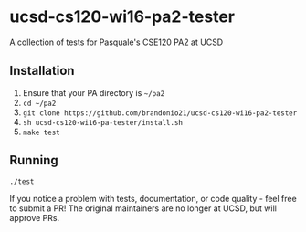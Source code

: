 ucsd-cs120-wi16-pa2-tester
==========================
A collection of tests for Pasquale's CSE120 PA2 at UCSD

Installation
------------
1. Ensure that your PA directory is `~/pa2`
2. `cd ~/pa2`
3. `git clone https://github.com/brandonio21/ucsd-cs120-wi16-pa2-tester`
4. `sh ucsd-cs120-wi16-pa-tester/install.sh`
5. `make test`

Running
-------
`./test`

If you notice a problem with tests, documentation, or code quality -
feel free to submit a PR! The original maintainers are no longer at
UCSD, but will approve PRs.